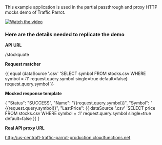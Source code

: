This example application is used in the partial passthrough and proxy HTTP mocks demo of Traffic Parrot.

[![Watch the video](https://img.youtube.com/vi/booQROrGlPA/maxresdefault.jpg)](https://youtu.be/booQROrGlPA)


### Here are the details needed to replicate the demo

**API URL**

/stockquote

**Request matcher**

{{ equal (dataSource '.csv'
'SELECT symbol
FROM stocks.csv
WHERE symbol = :1'
request.query.symbol
single=true
default=false) request.query.symbol }}

**Mocked response template**

{
"Status": "SUCCESS",
"Name": "{{request.query.symbol}}",
"Symbol": "{{request.query.symbol}}",
"LastPrice": {{ dataSource '.csv' 'SELECT price FROM stocks.csv WHERE symbol = :1' request.query.symbol single=true default=false }}
}

**Real API proxy URL**

http://us-central1-traffic-parrot-production.cloudfunctions.net
